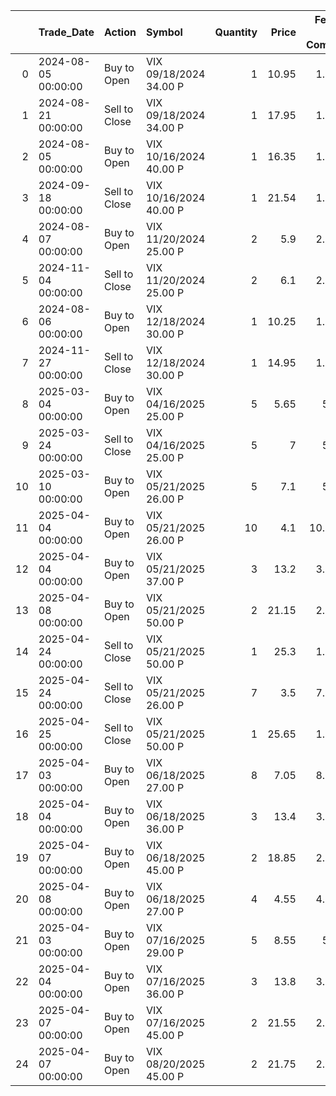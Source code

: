 |    | Trade_Date          | Action        | Symbol                 |   Quantity |   Price |   Fees & Comm |   Amount | Exp_Date            |
|---:|:--------------------|:--------------|:-----------------------|-----------:|--------:|--------------:|---------:|:--------------------|
|  0 | 2024-08-05 00:00:00 | Buy to Open   | VIX 09/18/2024 34.00 P |          1 |   10.95 |          1.08 |  1096.08 | 2024-09-18 00:00:00 |
|  1 | 2024-08-21 00:00:00 | Sell to Close | VIX 09/18/2024 34.00 P |          1 |   17.95 |          1.08 |  1793.92 | 2024-09-18 00:00:00 |
|  2 | 2024-08-05 00:00:00 | Buy to Open   | VIX 10/16/2024 40.00 P |          1 |   16.35 |          1.08 |  1636.08 | 2024-10-16 00:00:00 |
|  3 | 2024-09-18 00:00:00 | Sell to Close | VIX 10/16/2024 40.00 P |          1 |   21.54 |          1.08 |  2152.92 | 2024-10-16 00:00:00 |
|  4 | 2024-08-07 00:00:00 | Buy to Open   | VIX 11/20/2024 25.00 P |          2 |    5.9  |          2.16 |  1182.16 | 2024-11-20 00:00:00 |
|  5 | 2024-11-04 00:00:00 | Sell to Close | VIX 11/20/2024 25.00 P |          2 |    6.1  |          2.16 |  1217.84 | 2024-11-20 00:00:00 |
|  6 | 2024-08-06 00:00:00 | Buy to Open   | VIX 12/18/2024 30.00 P |          1 |   10.25 |          1.08 |  1026.08 | 2024-12-18 00:00:00 |
|  7 | 2024-11-27 00:00:00 | Sell to Close | VIX 12/18/2024 30.00 P |          1 |   14.95 |          1.08 |  1493.92 | 2024-12-18 00:00:00 |
|  8 | 2025-03-04 00:00:00 | Buy to Open   | VIX 04/16/2025 25.00 P |          5 |    5.65 |          5.4  |  2830.4  | 2025-04-16 00:00:00 |
|  9 | 2025-03-24 00:00:00 | Sell to Close | VIX 04/16/2025 25.00 P |          5 |    7    |          5.4  |  3494.6  | 2025-04-16 00:00:00 |
| 10 | 2025-03-10 00:00:00 | Buy to Open   | VIX 05/21/2025 26.00 P |          5 |    7.1  |          5.4  |  3555.4  | 2025-05-21 00:00:00 |
| 11 | 2025-04-04 00:00:00 | Buy to Open   | VIX 05/21/2025 26.00 P |         10 |    4.1  |         10.81 |  4110.81 | 2025-05-21 00:00:00 |
| 12 | 2025-04-04 00:00:00 | Buy to Open   | VIX 05/21/2025 37.00 P |          3 |   13.2  |          3.24 |  3963.24 | 2025-05-21 00:00:00 |
| 13 | 2025-04-08 00:00:00 | Buy to Open   | VIX 05/21/2025 50.00 P |          2 |   21.15 |          2.16 |  4232.16 | 2025-05-21 00:00:00 |
| 14 | 2025-04-24 00:00:00 | Sell to Close | VIX 05/21/2025 50.00 P |          1 |   25.3  |          1.08 |  2528.92 | 2025-05-21 00:00:00 |
| 15 | 2025-04-24 00:00:00 | Sell to Close | VIX 05/21/2025 26.00 P |          7 |    3.5  |          7.57 |  2442.43 | 2025-05-21 00:00:00 |
| 16 | 2025-04-25 00:00:00 | Sell to Close | VIX 05/21/2025 50.00 P |          1 |   25.65 |          1.08 |  2563.92 | 2025-05-21 00:00:00 |
| 17 | 2025-04-03 00:00:00 | Buy to Open   | VIX 06/18/2025 27.00 P |          8 |    7.05 |          8.65 |  5648.65 | 2025-06-18 00:00:00 |
| 18 | 2025-04-04 00:00:00 | Buy to Open   | VIX 06/18/2025 36.00 P |          3 |   13.4  |          3.24 |  4023.24 | 2025-06-18 00:00:00 |
| 19 | 2025-04-07 00:00:00 | Buy to Open   | VIX 06/18/2025 45.00 P |          2 |   18.85 |          2.16 |  3772.16 | 2025-06-18 00:00:00 |
| 20 | 2025-04-08 00:00:00 | Buy to Open   | VIX 06/18/2025 27.00 P |          4 |    4.55 |          4.32 |  1824.32 | 2025-06-18 00:00:00 |
| 21 | 2025-04-03 00:00:00 | Buy to Open   | VIX 07/16/2025 29.00 P |          5 |    8.55 |          5.4  |  4280.4  | 2025-07-16 00:00:00 |
| 22 | 2025-04-04 00:00:00 | Buy to Open   | VIX 07/16/2025 36.00 P |          3 |   13.8  |          3.24 |  4143.24 | 2025-07-16 00:00:00 |
| 23 | 2025-04-07 00:00:00 | Buy to Open   | VIX 07/16/2025 45.00 P |          2 |   21.55 |          2.16 |  4312.16 | 2025-07-16 00:00:00 |
| 24 | 2025-04-07 00:00:00 | Buy to Open   | VIX 08/20/2025 45.00 P |          2 |   21.75 |          2.16 |  4352.16 | 2025-08-20 00:00:00 |